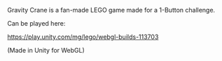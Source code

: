 Gravity Crane is a fan-made LEGO game made for a 1-Button challenge.

Can be played here:

https://play.unity.com/mg/lego/webgl-builds-113703

(Made in Unity for WebGL)
